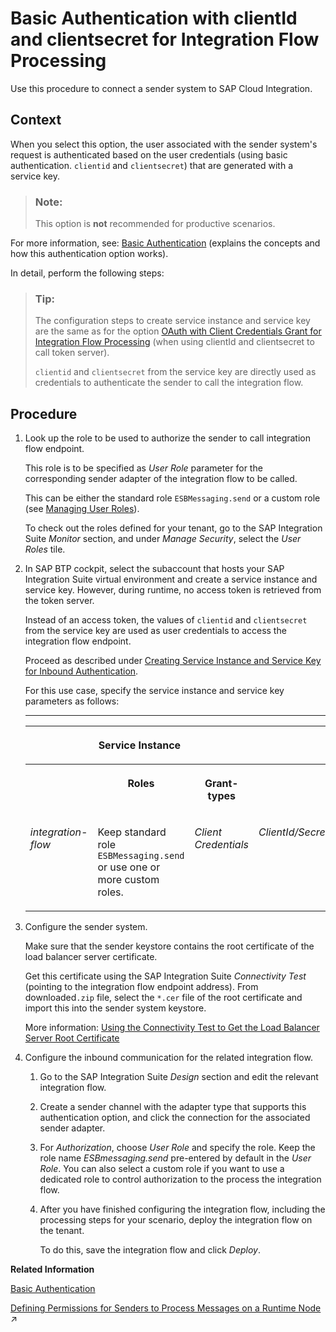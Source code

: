 <!-- loio647eeb3eca5d4c299009cacd1332247e -->

# Basic Authentication with clientId and clientsecret for Integration Flow Processing

Use this procedure to connect a sender system to SAP Cloud Integration.



## Context

When you select this option, the user associated with the sender system's request is authenticated based on the user credentials \(using basic authentication. `clientid` and `clientsecret`\) that are generated with a service key.

> ### Note:  
> This option is **not** recommended for productive scenarios.

For more information, see: [Basic Authentication](basic-authentication-2c4c2d9.md) \(explains the concepts and how this authentication option works\).

In detail, perform the following steps:

> ### Tip:  
> The configuration steps to create service instance and service key are the same as for the option [OAuth with Client Credentials Grant for Integration Flow Processing](oauth-with-client-credentials-grant-for-integration-flow-processing-6c052ce.md) \(when using clientId and clientsecret to call token server\).
> 
> `clientid` and `clientsecret` from the service key are directly used as credentials to authenticate the sender to call the integration flow.



<a name="loio647eeb3eca5d4c299009cacd1332247e__steps_ifg_1vy_cpb"/>

## Procedure

1.  Look up the role to be used to authorize the sender to call integration flow endpoint.

    This role is to be specified as *User Role* parameter for the corresponding sender adapter of the integration flow to be called.

    This can be either the standard role `ESBMessaging.send` or a custom role \(see [Managing User Roles](../50-Development/managing-user-roles-4e86f0d.md)\).

    To check out the roles defined for your tenant, go to the SAP Integration Suite *Monitor* section, and under *Manage Security*, select the *User Roles* tile.

2.  In SAP BTP cockpit, select the subaccount that hosts your SAP Integration Suite virtual environment and create a service instance and service key. However, during runtime, no access token is retrieved from the token server.

    Instead of an access token, the values of `clientid` and `clientsecret` from the service key are used as user credentials to access the integration flow endpoint.

    Proceed as described under [Creating Service Instance and Service Key for Inbound Authentication](creating-service-instance-and-service-key-for-inbound-authentication-19af5e2.md).

    For this use case, specify the service instance and service key parameters as follows:

    ****


    <table>
    <tr>
    <th valign="top" colspan="3">

    Service Instance
    
    </th>
    <th valign="top" colspan="4">

    Service Key
    
    </th>
    </tr>
    <tr>
    <th valign="top">

     
    
    </th>
    <th valign="top">

    Roles
    
    </th>
    <th valign="top">

    Grant-types
    
    </th>
    <th valign="top">

     
    
    </th>
    <th valign="top">

    External Certificate
    
    </th>
    <th valign="top">

    Validity
    
    </th>
    <th valign="top">

    Key Size
    
    </th>
    </tr>
    <tr>
    <td valign="top">
    
    *integration-flow* 
    
    </td>
    <td valign="top">
    
    Keep standard role `ESBMessaging.send` or use one or more custom roles.
    
    </td>
    <td valign="top">
    
    *Client Credentials* 
    
    </td>
    <td valign="top">
    
    *ClientId/Secret* 
    
    </td>
    <td valign="top">
    
    n.a.
    
    </td>
    <td valign="top">
    
    n.a.
    
    </td>
    <td valign="top">
    
    n.a.
    
    </td>
    </tr>
    </table>
    
3.  Configure the sender system.

    Make sure that the sender keystore contains the root certificate of the load balancer server certificate.

    Get this certificate using the SAP Integration Suite *Connectivity Test* \(pointing to the integration flow endpoint address\). From downloaded`.zip` file, select the `*.cer` file of the root certificate and import this into the sender system keystore.

    More information: [Using the Connectivity Test to Get the Load Balancer Server Root Certificate](using-the-connectivity-test-to-get-the-load-balancer-server-root-certificate-5d6cbf4.md)

4.  Configure the inbound communication for the related integration flow.

    1.  Go to the SAP Integration Suite *Design* section and edit the relevant integration flow.

    2.  Create a sender channel with the adapter type that supports this authentication option, and click the connection for the associated sender adapter.

    3.  For *Authorization*, choose *User Role* and specify the role. Keep the role name *ESBmessaging.send* pre-entered by default in the *User Role*. You can also select a custom role if you want to use a dedicated role to control authorization to the process the integration flow.

    4.  After you have finished configuring the integration flow, including the processing steps for your scenario, deploy the integration flow on the tenant.

        To do this, save the integration flow and click *Deploy*.



**Related Information**  


[Basic Authentication](basic-authentication-2c4c2d9.md "Basic authentication allows a client to authenticate itself against the server based on user credentials.")

[Defining Permissions for Senders to Process Messages on a Runtime Node](https://help.sap.com/viewer/368c481cd6954bdfa5d0435479fd4eaf/IAT/en-US/24585cc503334e6c917ef383efb5558a.html "") :arrow_upper_right:


